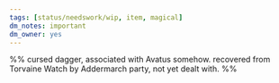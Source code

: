 ```yaml
---
tags: [status/needswork/wip, item, magical]
dm_notes: important
dm_owner: yes
---
```


%%
cursed dagger, associated with Avatus somehow. recovered from Torvaine Watch by Addermarch party, not yet dealt with. 
%%